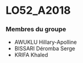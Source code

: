 # LO52_A2018

### Membres du groupe
- AWUKLU Hillary-Apolline
- BISSARI Déromba Serge
- KRIFA Khaled